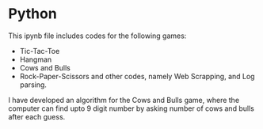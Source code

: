 # Python
This ipynb file includes codes for the following games:
- Tic-Tac-Toe
- Hangman
- Cows and Bulls
- Rock-Paper-Scissors
and other codes, namely Web Scrapping, and Log parsing.

I have developed an algorithm for the Cows and Bulls game, where 
the computer can find upto 9 digit number by asking number of cows and 
bulls after each guess.
